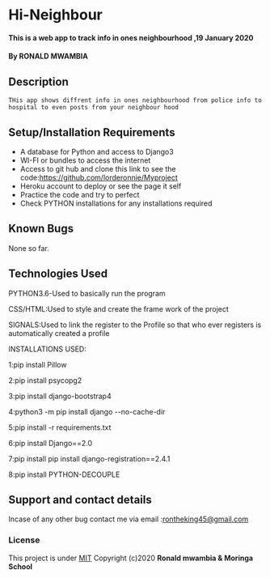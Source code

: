 # Hi-Neighbour
####  This is a web app to track info in ones neighbourhood ,19 January 2020 
#### By **RONALD MWAMBIA**
## Description
    THis app shows diffrent info in ones neighbourhood from police info to hospital to even posts from your neighbour hood
## Setup/Installation Requirements
* A database for Python and access to Django3
* WI-FI or bundles to access the internet
* Access to git hub and clone this link to see the code:https://github.com/lorderonnie/Myproject
* Heroku account to deploy or see the page it self
* Practice the code and try to perfect
* Check PYTHON installations for any installations required
## Known Bugs
 None so far.
## Technologies Used  
PYTHON3.6-Used to basically run the program

CSS/HTML:Used to style and create the frame work of the project

SIGNALS:Used to link the register to the Profile so that who ever registers is automatically created a profile

INSTALLATIONS USED:

1:pip install Pillow

2:pip install psycopg2

3:pip install django-bootstrap4

4:python3 -m pip install django --no-cache-dir

5:pip install -r requirements.txt 

6:pip install Django==2.0

7:pip install pip install django-registration==2.4.1

8:pip install PYTHON-DECOUPLE

## Support and contact details
  Incase of any other bug contact me via email :rontheking45@gmail.com
### License
This project is under [MIT](https://github.com/lorderonnie/Hi-Neighbour/LICENSE)
Copyright (c)2020 **Ronald mwambia & Moringa School**